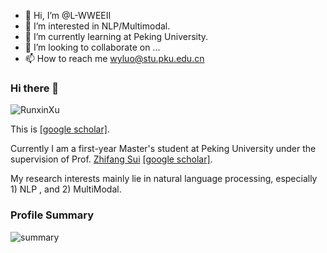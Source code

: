 - 👋 Hi, I’m @L-WWEEII
- 👀 I’m interested in NLP/Multimodal.
- 🌱 I’m currently learning at Peking University.
- 💞️ I’m looking to collaborate on ...
- 📫 How to reach me wyluo@stu.pku.edu.cn

<!---
L-WWEEII/L-WWEEII is a ✨ special ✨ repository because its `README.md` (this file) appears on your GitHub profile.
You can click the Preview link to take a look at your changes.
--->


### Hi there 👋
<p align="left"> <img src="https://komarev.com/ghpvc/?username=RunxinXu" alt="RunxinXu" /> </p>

This is [[google scholar]](https://scholar.google.com/). 

Currently I am a first-year Master's student at Peking University under the supervision of Prof. [Zhifang Sui](https://icl.pku.edu.cn/cy/szf/index.htm) [[google scholar]](https://scholar.google.com/citations?user=).

My research interests mainly lie in natural language processing, especially 1) NLP , and 2) MultiModal.

<!--
**DreamInvoker/DreamInvoker** is a ✨ _special_ ✨ repository because its `README.md` (this file) appears on your GitHub profile.

Here are some ideas to get you started:

- 🔭 I’m currently working on ...
- 🌱 I’m currently learning ...
- 👯 I’m looking to collaborate on ...
- 🤔 I’m looking for help with ...
- 💬 Ask me about ...
- 📫 How to reach me: ...
- 😄 Pronouns: ...
- ⚡ Fun fact: ...
-->

### Profile Summary

![summary](https://github-readme-stats.vercel.app/api?username=L-WWEEII&show_icons=true&theme=radical)
